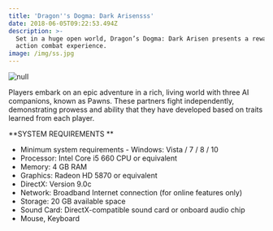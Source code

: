 ```yaml
---
title: 'Dragon''s Dogma: Dark Arisensss'
date: 2018-06-05T09:22:53.494Z
description: >-
  Set in a huge open world, Dragon’s Dogma: Dark Arisen presents a rewarding
  action combat experience.
image: /img/ss.jpg
---
```

![null](/img/ss1.jpg)

Players embark on an epic adventure in a rich, living world with three AI companions, known as Pawns. These partners fight independently, demonstrating prowess and ability that they have developed based on traits learned from each player. 

**SYSTEM REQUIREMENTS
**

* Minimum system requirements - Windows: Vista / 7 / 8 / 10 
* Processor: Intel Core i5 660 CPU or equivalent
* Memory: 4 GB RAM
* Graphics: Radeon HD 5870 or equivalent
* DirectX: Version 9.0c
* Network: Broadband Internet connection (for online features only)
* Storage: 20 GB available space
* Sound Card: DirectX-compatible sound card or onboard audio chip
* Mouse, Keyboard
